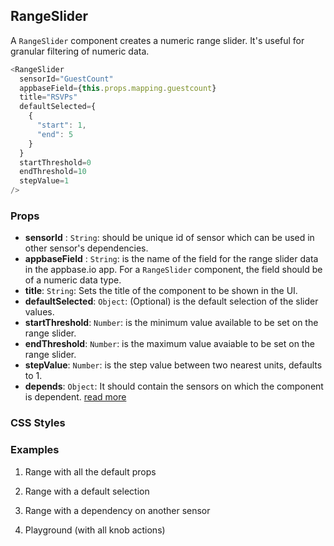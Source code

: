 ## RangeSlider

A `RangeSlider` component creates a numeric range slider. It's useful for granular filtering of numeric data.

```js
<RangeSlider
  sensorId="GuestCount"
  appbaseField={this.props.mapping.guestcount}
  title="RSVPs"
  defaultSelected={
    { 
      "start": 1,
      "end": 5
    }
  }
  startThreshold=0
  endThreshold=10
  stepValue=1
/>
```

### Props

- **sensorId** : `String`: should be unique id of sensor which can be used in other sensor's dependencies.   
- **appbaseField** : `String`: is the name of the field for the range slider data in the appbase.io app. For a `RangeSlider` component, the field should be of a numeric data type.
- **title**: `String`: Sets the title of the component to be shown in the UI.
- **defaultSelected**: `Object`: (Optional) is the default selection of the slider values.    
- **startThreshold**: `Number`: is the minimum value available to be set on the range slider.  
- **endThreshold**: `Number`: is the maximum value avaiable to be set on the range slider.  
- **stepValue**: `Number`: is the step value between two nearest units, defaults to 1.
- **depends**: `Object`: It should contain the sensors on which the component is dependent. [read more](https://appbaseio.github.io/reactive-maps-docs/v1/getting-started/Dependency.html)


### CSS Styles



### Examples

1. Range with all the default props

2. Range with a default selection

3. Range with a dependency on another sensor

4. Playground (with all knob actions)


